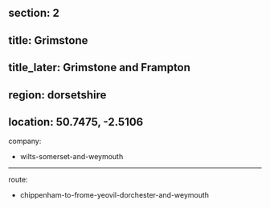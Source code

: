 section: 2
----
title: Grimstone
----
title_later: Grimstone and Frampton
----
region: dorsetshire
----
location: 50.7475, -2.5106
----
company:
- wilts-somerset-and-weymouth
----
route:
- chippenham-to-frome-yeovil-dorchester-and-weymouth
